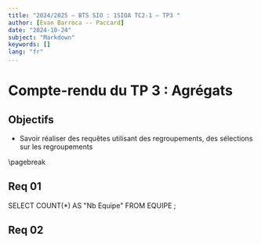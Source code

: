 ```yaml
---
title: "2024/2025 — BTS SIO : 1SIOA TC2-1 — TP3 "
author: [Evan Barroca -- Paccard]
date: "2024-10-24"
subject: "Markdown"
keywords: []
lang: "fr"
...
```


# Compte-rendu du TP 3 : Agrégats

## Objectifs

- Savoir réaliser des requêtes utilisant des regroupements, des sélections sur les regroupements

\pagebreak

## Req 01

SELECT COUNT(*) AS "Nb Equipe" FROM EQUIPE ;
<img title="" alt="" src="/images/TP2-1/C1-TP3/req1.png">

## Req 02
